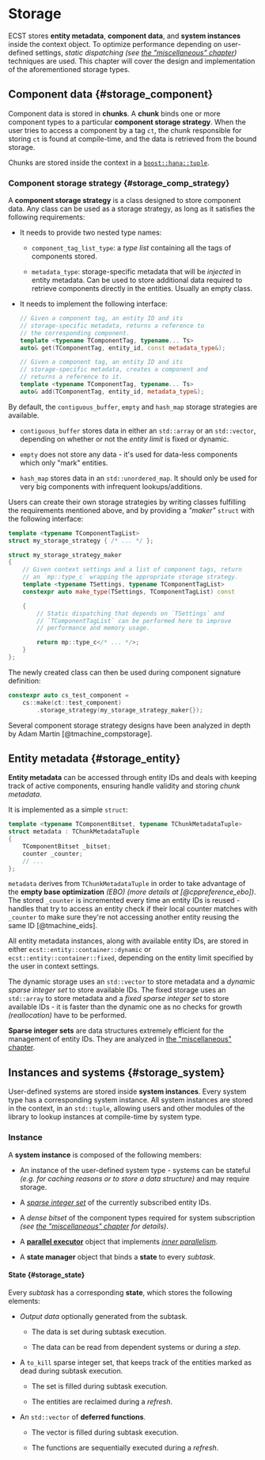 


# Storage

ECST stores **entity metadata**, **component data**, and **system instances** inside the context object. To optimize performance depending on user-defined settings, *static dispatching* *(see [the "miscellaneous" chapter](#appendix_static_dispatching))* techniques are used. This chapter will cover the design and implementation of the aforementioned storage types.



## Component data {#storage_component}

Component data is stored in **chunks**. A **chunk** binds one or more component types to a particular **component storage strategy**. When the user tries to access a component by a tag `ct`, the chunk responsible for storing `ct` is found at compile-time, and the data is retrieved from the bound storage.

Chunks are stored inside the context in a [`boost::hana::tuple`](http://www.boost.org/doc/libs/1_61_0/libs/hana/doc/html/structboost_1_1hana_1_1tuple.html).



### Component storage strategy {#storage_comp_strategy}

A **component storage strategy** is a class designed to store component data. Any class can be used as a storage strategy, as long as it satisfies the following requirements:

* It needs to provide two nested type names:

    * `component_tag_list_type`: a *type list* containing all the tags of components stored.

    * `metadata_type`: storage-specific metadata that will be *injected* in entity metadata. Can be used to store additional data required to retrieve components directly in the entities. Usually an empty class.

* It needs to implement the following interface:

    ```cpp
    // Given a component tag, an entity ID and its
    // storage-specific metadata, returns a reference to
    // the corresponding component.
    template <typename TComponentTag, typename... Ts>
    auto& get(TComponentTag, entity_id, const metadata_type&);

    // Given a component tag, an entity ID and its
    // storage-specific metadata, creates a component and
    // returns a reference to it.
    template <typename TComponentTag, typename... Ts>
    auto& add(TComponentTag, entity_id, metadata_type&);
    ```

By default, the `contiguous_buffer`, `empty` and `hash_map` storage strategies are available.

* `contiguous_buffer` stores data in either an `std::array` or an `std::vector`, depending on whether or not the *entity limit* is fixed or dynamic.

* `empty` does not store any data - it's used for data-less components which only "mark" entities.

* `hash_map` stores data in an `std::unordered_map`. It should only be used for very big components with infrequent lookups/additions.

Users can create their own storage strategies by writing classes fulfilling the requirements mentioned above, and by providing a *"maker"* `struct` with the following interface:

```cpp
template <typename TComponentTagList>
struct my_storage_strategy { /* ... */ };

struct my_storage_strategy_maker
{
    // Given context settings and a list of component tags, return
    // an `mp::type_c` wrapping the appropriate storage strategy.
    template <typename TSettings, typename TComponentTagList>
    constexpr auto make_type(TSettings, TComponentTagList) const

    {
        // Static dispatching that depends on `TSettings` and
        // `TComponentTagList` can be performed here to improve
        // performance and memory usage.

        return mp::type_c</* ... */>;
    }
};
```

The newly created class can then be used during component signature definition:

```cpp
constexpr auto cs_test_component =
    cs::make(ct::test_component)
        .storage_strategy(my_storage_strategy_maker{});
```

Several component storage strategy designs have been analyzed in depth by Adam Martin [@tmachine_compstorage].



## Entity metadata {#storage_entity}
**Entity metadata** can be accessed through entity IDs and deals with keeping track of active components, ensuring handle validity and storing *chunk metadata*.

It is implemented as a simple `struct`:

```cpp
template <typename TComponentBitset, typename TChunkMetadataTuple>
struct metadata : TChunkMetadataTuple
{
    TComponentBitset _bitset;
    counter _counter;
    // ...
};
```

`metadata` derives from `TChunkMetadataTuple` in order to take advantage of the **empty base optimization** *(EBO)* *(more details at [@cppreference_ebo])*. The stored `_counter` is incremented every time an entity IDs is reused - handles that try to access an entity check if their local counter matches with `_counter` to make sure they're not accessing another entity reusing the same ID [@tmachine_eids].

All entity metadata instances, along with available entity IDs, are stored in either `ecst::entity::container::dynamic` or `ecst::entity::container::fixed`, depending on the entity limit specified by the user in context settings.

The dynamic storage uses an `std::vector` to store metadata and a *dynamic sparse integer set* to store available IDs. The fixed storage uses an `std::array` to store metadata and a *fixed sparse integer set* to store available IDs - it is faster than the dynamic one as no checks for growth *(reallocation)* have to be performed.

**Sparse integer sets** are data structures extremely efficient for the management of entity IDs. They are analyzed in [the "miscellaneous" chapter](#appendix_sparse_integer_sets).



## Instances and systems {#storage_system}

User-defined systems are stored inside **system instances**. Every system type has a corresponding system instance. All system instances are stored in the context, in an `std::tuple`, allowing users and other modules of the library to lookup instances at compile-time by system type.



### Instance
A **system instance** is composed of the following members:

* An instance of the user-defined system type - systems can be stateful *(e.g. for caching reasons or to store a data structure)* and may require storage.

* A [*sparse integer set*](#appendix_sparse_integer_sets) of the currently subscribed entity IDs.

* A *dense bitset* of the component types required for system subscription *(see [the "miscellaneous" chapter](#appendix_component_bitset_creation) for details)*.

* A [**parallel executor**](#multithreading_par_executor) object that implements [*inner parallelism*](#multithreading_inner_par).

* A **state manager** object that binds a **state** to every *subtask*.

#### State {#storage_state}

Every *subtask* has a corresponding **state**, which stores the following elements:

* *Output data* optionally generated from the subtask.

    * The data is set during subtask execution.

    * The data can be read from dependent systems or during a *step*.

* A `to_kill` sparse integer set, that keeps track of the entities marked as dead during subtask execution.

    * The set is filled during subtask execution.

    * The entities are reclaimed during a *refresh*.

* An `std::vector` of **deferred functions**.

    * The vector is filled during subtask execution.

    * The functions are sequentially executed during a *refresh*.


